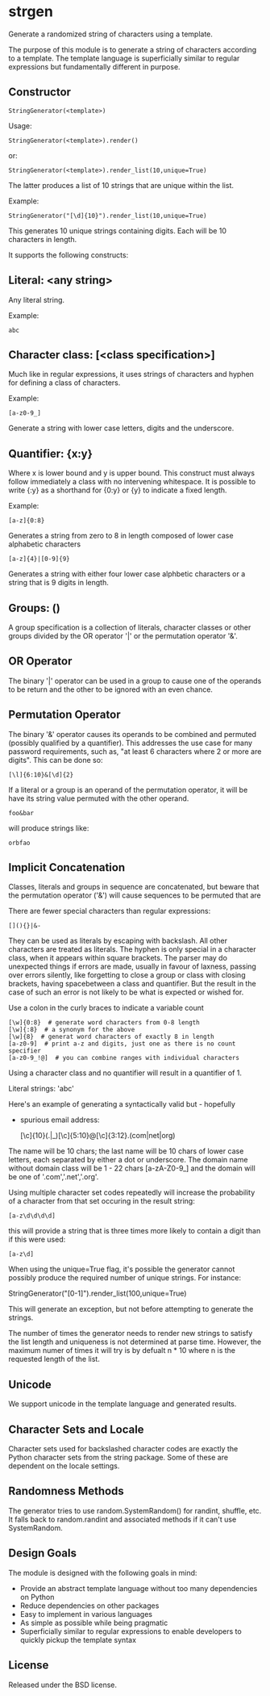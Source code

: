 strgen
======
Generate a randomized string of characters using a template.

The purpose of this module is to generate a string of characters
according to a template.  The template language is superficially
similar to regular expressions but fundamentally different in
purpose.

Constructor
-----------

    StringGenerator(<template>)

Usage:

    StringGenerator(<template>).render()

or:

    StringGenerator(<template>).render_list(10,unique=True)

The latter produces a list of 10 strings that are unique within the list.

Example:

    StringGenerator("[\d]{10}").render_list(10,unique=True)

This generates 10 unique strings containing digits. Each will be 10 characters in length.

It supports the following constructs:

Literal: \<any string>
---------------------
Any literal string.

Example:

    abc

Character class: [\<class specification>]
----------------------------------------
Much like in regular expressions, it uses strings of characters
and hyphen for defining a class of characters.

Example:

    [a-z0-9_]

Generate a string with lower case letters, digits and the underscore.

Quantifier: {x:y}
-----------------
Where x is lower bound and y is upper bound. This construct must
always follow immediately a class with no intervening
whitespace. It is possible to write {:y} as a shorthand for {0:y}
or {y} to indicate a fixed length.

Example:

    [a-z]{0:8}

Generates a string from zero to 8 in length composed of lower case
alphabetic characters

    [a-z]{4}|[0-9]{9}

Generates a string with either four lower case alphbetic
characters or a string that is 9 digits in length.

Groups:  (<group sepcification>)
--------------------------------
A group specification is a collection of literals, character
classes or other groups divided by the OR operator '|' or the
permutation operator '&'.

OR Operator
-----------
The binary '|' operator can be used in a group to cause one of the
operands to be return and the other to be ignored with an even
chance.

Permutation Operator
--------------------
The binary '&' operator causes its operands to be combined and
permuted (possibly qualified by a quantifier).  This addresses the
use case for many password requirements, such as, "at least 6
characters where 2 or more are digits". This can be done so:

    [\l]{6:10}&[\d]{2}

If a literal or a group is an operand of the permutation operator,
it will be have its string value permuted with the other operand.

    foo&bar

will produce strings like:

    orbfao

Implicit Concatenation
----------------------
Classes, literals and groups in sequence are concatenated, but
beware that the permutation operator ('&') will cause sequences to
be permuted that are

There are fewer special characters than regular expressions:

    [](){}|&-

They can be used as literals by escaping with backslash. All other
characters are treated as literals.  The hyphen is only special in a
character class, when it appears within square brackets. The parser
may do unexpected things if errors are made, usually in favour of
laxness, passing over errors silently, like forgetting to close a
group or class with closing brackets, having spacebetween a class and
quantifier.  But the result in the case of such an error is not likely
to be what is expected or wished for.

Use a colon in the curly braces to indicate a variable count

    [\w]{0:8}  # generate word characters from 0-8 length
    [\w]{:8}  # a synonym for the above
    [\w]{8}  # generat word characters of exactly 8 in length
    [a-z0-9]  # print a-z and digits, just one as there is no count specifier
    [a-z0-9_!@]  # you can combine ranges with individual characters

Using a character class and no quantifier will result in a quantifier of 1.

Literal strings: 'abc'

Here's an example of generating a syntactically valid but - hopefully
- spurious email address:

    [\c]{10}(.|_)[\c]{5:10}@[\c]{3:12}.(com|net|org)

The name will be 10 chars; the last name will be 10 chars of lower
case letters, each separated by either a dot or underscore.  The
domain name without domain class will be 1 - 22 chars [a-zA-Z0-9_] and
the domain will be one of '.com','.net','.org'.

Using multiple character set codes repeatedly will increase the
probability of a character from that set occuring in the result
string:

    [a-z\d\d\d\d]

this will provide a string that is three times more likely to contain
a digit than if this were used:

    [a-z\d]

When using the unique=True flag, it's possible the generator cannot
possibly produce the required number of unique strings. For instance:

   StringGenerator("[0-1]").render_list(100,unique=True)

This will generate an exception, but not before attempting to generate
the strings.

The number of times the generator needs to render new strings to
satisfy the list length and uniqueness is not determined at parse
time. However, the maximum numer of times it will try is by defualt 
n * 10 where n is the requested length of the list.

Unicode 
------- 
We support unicode in the template language and
generated results.

Character Sets and Locale
-------------------------
Character sets used for backslashed character codes are exactly
the Python character sets from the string package. Some of these
are dependent on the locale settings.

Randomness Methods
------------------
The generator tries to use random.SystemRandom() for randint,
shuffle, etc. It falls back to random.randint and associated
methods if it can't use SystemRandom.

Design Goals
------------
The module is designed with the following goals in mind:

* Provide an abstract template language without too many
  dependencies on Python
* Reduce dependencies on other packages
* Easy to implement in various languages
* As simple as possible while being pragmatic
* Superficially similar to regular expressions to enable
  developers to quickly pickup the template syntax

License
-------
Released under the BSD license.
